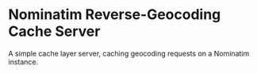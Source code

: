 # Nominatim Reverse-Geocoding Cache Server
A simple cache layer server, caching geocoding requests on a Nominatim instance.
